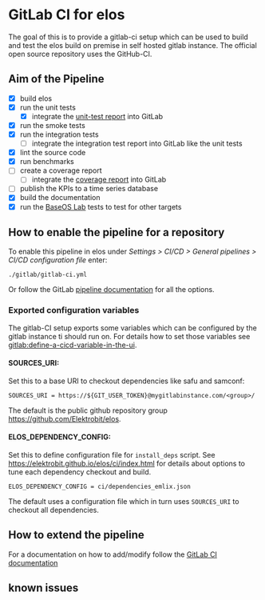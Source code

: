 # GitLab CI for elos

The goal of this is to provide a gitlab-ci setup which can be used to build and
test the elos build on premise in self hosted gitlab instance.
The official open source repository uses the GitHub-CI.

## Aim of the Pipeline

- [x] build elos
- [x] run the unit tests
	- [x] integrate the [unit-test report](https://docs.gitlab.com/ee/ci/yaml/artifacts_reports.html#artifactsreportsjunit) into GitLab
- [x] run the smoke tests
- [x] run the integration tests
	- [ ] integrate the integration test report into GitLab like the unit tests
- [x] lint the source code
- [x] run benchmarks
- [ ] create a coverage report
	- [ ] integrate the [coverage report](https://docs.gitlab.com/ee/ci/yaml/artifacts_reports.html#artifactsreportscoverage_report) into GitLab
- [ ] publish the KPIs to a time series database
- [x] build the documentation
- [x] run the [BaseOS Lab](https://gitlabintern.emlix.com/elektrobit/base-os/eb-baseos-lab) tests to test for other targets

## How to enable the pipeline for a repository

To enable this pipeline in elos under *Settings > CI/CD > General pipelines > CI/CD configuration file* enter:

```
./gitlab/gitlab-ci.yml
```

Or follow the GitLab [pipeline documentation](https://docs.gitlab.com/ee/ci/pipelines/settings.html#specify-a-custom-cicd-configuration-file) for all the options.

### Exported configuration variables

The gitlab-CI setup exports some variables which can be configured by the
gitlab instance ti should run on. For details how to set those variables see
[gitlab:define-a-cicd-variable-in-the-ui](https://docs.gitlab.com/ee/ci/variables/#define-a-cicd-variable-in-the-ui).

#### SOURCES_URI:

Set this to a base URI to checkout dependencies like safu and samconf:

```
SOURCES_URI = https://${GIT_USER_TOKEN}@mygitlabinstance.com/<group>/
```

The default is the public github repository group https://github.com/Elektrobit/elos.

#### ELOS_DEPENDENCY_CONFIG:

Set this to define configuration file for `install_deps` script. See
https://elektrobit.github.io/elos/ci/index.html for details about options to
tune each dependency checkout and build.

```
ELOS_DEPENDENCY_CONFIG = ci/dependencies_emlix.json
```

The default uses a configuration file which in turn uses `SOURCES_URI` to
checkout all dependencies.

## How to extend the pipeline

For a documentation on how to add/modify follow the [GitLab CI documentation](https://docs.gitlab.com/ee/ci/)

## known issues


